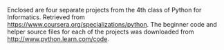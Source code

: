 Enclosed are four separate projects from the 4th class of Python for Informatics.  Retrieved from
https://www.coursera.org/specializations/python.   The beginner code and helper source files
for each of the projects was downloaded from http://www.python.learn.com/code.
